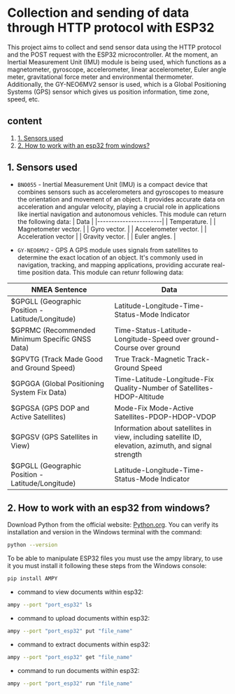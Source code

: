 # Collection and sending of data through HTTP protocol with ESP32

This project aims to collect and send sensor data using the HTTP protocol and the POST request with the ESP32 microcontroller. At the moment, an Inertial Measurement Unit (IMU) module is being used, which functions as a magnetometer, gyroscope, accelerometer, linear accelerometer, Euler angle meter, gravitational force meter and environmental thermometer. Additionally, the GY-NEO6MV2 sensor is used, which is a Global Positioning Systems (GPS) sensor which gives us position information, time zone, speed, etc.

## content

1. [1. Sensors used](./README.md#1-sensors-used)
2. [2. How to work with an esp32 from windows?](./README.md#2-how-to-work-with-an-esp32-from-windows)

## 1. Sensors used

- `BNO055` - Inertial Measurement Unit (IMU)
is a compact device that combines sensors such as accelerometers and gyroscopes to measure the orientation and movement of an object. It provides accurate data on acceleration and angular velocity, playing a crucial role in applications like inertial navigation and autonomous vehicles.
This module can return the following data:
  |        Data           |
  |-----------------------|
  | Temperature.          |
  | Magnetometer vector.  |
  | Gyro vector.          |
  | Accelerometer vector. |
  | Acceleration vector   |
  | Gravity vector.       |
  | Euler angles.         |

- `GY-NEO6MV2` - GPS
A GPS module uses signals from satellites to determine the exact location of an object. It's commonly used in navigation, tracking, and mapping applications, providing accurate real-time position data.
This module can retunr following data:

|NMEA Sentence                                    | Data                                                                                                |
|-------------------------------------------------|-----------------------------------------------------------------------------------------------------|
|$GPGLL (Geographic Position - Latitude/Longitude)|Latitude-Longitude-Time-Status-Mode Indicator                                                        |
|$GPRMC (Recommended Minimum Specific GNSS Data)  |Time-Status-Latitude-Longitude-Speed over ground-Course over ground                                  |
|$GPVTG (Track Made Good and Ground Speed)        |True Track-Magnetic Track-Ground Speed                                                               |
|$GPGGA (Global Positioning System Fix Data)      |Time-Latitude-Longitude-Fix Quality-Number of Satellites-HDOP-Altitude                               |
|$GPGSA (GPS DOP and Active Satellites)           |Mode-Fix Mode-Active Satellites-PDOP-HDOP-VDOP                                                       |
|$GPGSV (GPS Satellites in View)                  |Information about satellites in view, including satellite ID, elevation, azimuth, and signal strength|
|$GPGLL (Geographic Position - Latitude/Longitude)|Latitude-Longitude-Time-Status-Mode Indicator                                                        |

## 2. How to work with an esp32 from windows?

Download Python from the official website: [Python.org](https://www.python.org/). You can verify its installation and version in the Windows terminal with the command:

```bash
python --version 
```

To be able to manipulate ESP32 files you must use the ampy library, to use it you must install it following these steps from the Windows console:

```bash
pip install AMPY 
```

- command to view documents within esp32:

```bash
ampy --port "port_esp32" ls
```

- command to upload documents within esp32:

```bash
ampy --port "port_esp32" put "file_name"
```

- command to extract documents within esp32:

```bash
ampy --port "port_esp32" get "file_name"
```

- command to run documents within esp32:

```bash
ampy --port "port_esp32" run "file_name"
```
